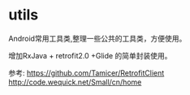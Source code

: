 # utils
Android常用工具类,整理一些公共的工具类，方便使用。

增加RxJava + retrofit2.0 +Glide 的简单封装使用。


参考:
https://github.com/Tamicer/RetrofitClient
http://code.wequick.net/Small/cn/home